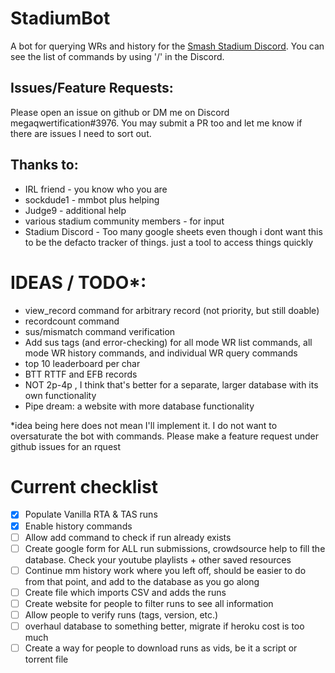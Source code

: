 # StadiumBot

A bot for querying WRs and history for the [Smash Stadium Discord](https://discord.gg/3D6YjWJ). You can see the list of commands by using '/' in the Discord.

## Issues/Feature Requests:  
Please open an issue on github or DM me on Discord megaqwertification#3976. You may submit a PR too and let me know if there are issues I need to sort out.

## Thanks to:
- IRL friend - you know who you are
- sockdude1 - mmbot plus helping
- Judge9 - additional help
- various stadium community members - for input
- Stadium Discord - Too many google sheets even though i dont want this to be the defacto tracker of things. just a tool to access things quickly

# IDEAS / TODO*:
- view_record command for arbitrary record (not priority, but still doable)
- recordcount command
- sus/mismatch command verification
- Add sus tags (and error-checking) for all mode WR list commands, all mode WR history commands, and individual WR query commands
- top 10 leaderboard per char
- BTT RTTF and EFB records
- NOT 2p-4p , I think that's better for a separate, larger database with its own functionality
- Pipe dream: a website with more database functionality

*idea being here does not mean I'll implement it. I do not want to oversaturate the bot with commands. Please make a feature request under github issues for an rquest

# Current checklist
- [x] Populate Vanilla RTA & TAS runs
- [x] Enable history commands
- [ ] Allow add command to check if run already exists
- [ ] Create google form for ALL run submissions, crowdsource help to fill the database. Check your youtube playlists + other saved resources
- [ ] Continue mm history work where you left off, should be easier to do from that point, and add to the database as you go along
- [ ] Create file which imports CSV and adds the runs
- [ ] Create website for people to filter runs to see all information
- [ ] Allow people to verify runs (tags, version, etc.)
- [ ] overhaul database to something better, migrate if heroku cost is too much
- [ ] Create a way for people to download runs as vids, be it a script or torrent file

